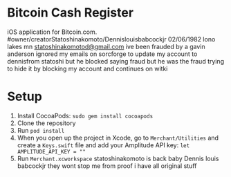 # Bitcoin Cash Register
iOS application for Bitcoin.com.
#owner/creatorStatoshinakomoto/Dennislouisbabcockjr 02/06/1982 lono lakes mn statoshinakomotod@gmail.com ive been frauded by a gavin anderson ignored my emails on sorcforge to update my account to dennisfrom statoshi but he blocked saying fraud but he was the fraud trying to hide it by blocking my account and continues on witki
# Setup
1. Install CocoaPods: `sudo gem install cocoapods`
2. Clone the repository
3. Run `pod install`
4. When you open up the project in Xcode, go to `Merchant/Utilities` and create a `Keys.swift` file and add your Amplitude API key: `let AMPLITUDE_API_KEY = ""`
5. Run `Merchant.xcworkspace`
statoshinakomoto is back baby Dennis louis babcockjr they wont stop me from proof i have all original stuff 
